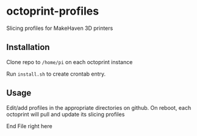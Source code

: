 # octoprint-profiles

Slicing profiles for MakeHaven 3D printers

## Installation

Clone repo to `/home/pi` on each octoprint instance

Run `install.sh` to create crontab entry.

## Usage

Edit/add profiles in the appropriate directories on github. 
On reboot, each octoprint will pull and update its slicing profiles

End File right here
